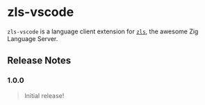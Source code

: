 # zls-vscode
`zls-vscode` is a language client extension for [`zls`](https://github.com/zigtools/zls), the awesome Zig Language Server.

## Release Notes

### 1.0.0

> Initial release!
